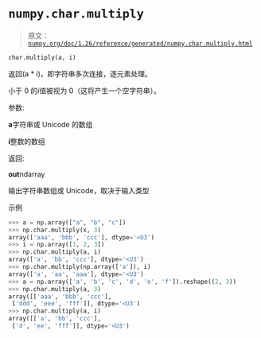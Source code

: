 # `numpy.char.multiply`

> 原文：[`numpy.org/doc/1.26/reference/generated/numpy.char.multiply.html`](https://numpy.org/doc/1.26/reference/generated/numpy.char.multiply.html)

```py
char.multiply(a, i)
```

返回(a * i)，即字符串多次连接，逐元素处理。

小于 0 的*i*值被视为 0（这将产生一个空字符串）。

参数:

**a**字符串或 Unicode 的数组

**i**整数的数组

返回:

**out**ndarray

输出字符串数组或 Unicode，取决于输入类型

示例

```py
>>> a = np.array(["a", "b", "c"])
>>> np.char.multiply(x, 3)
array(['aaa', 'bbb', 'ccc'], dtype='<U3')
>>> i = np.array([1, 2, 3])
>>> np.char.multiply(a, i)
array(['a', 'bb', 'ccc'], dtype='<U3')
>>> np.char.multiply(np.array(['a']), i)
array(['a', 'aa', 'aaa'], dtype='<U3')
>>> a = np.array(['a', 'b', 'c', 'd', 'e', 'f']).reshape((2, 3))
>>> np.char.multiply(a, 3)
array([['aaa', 'bbb', 'ccc'],
 ['ddd', 'eee', 'fff']], dtype='<U3')
>>> np.char.multiply(a, i)
array([['a', 'bb', 'ccc'],
 ['d', 'ee', 'fff']], dtype='<U3') 
```
